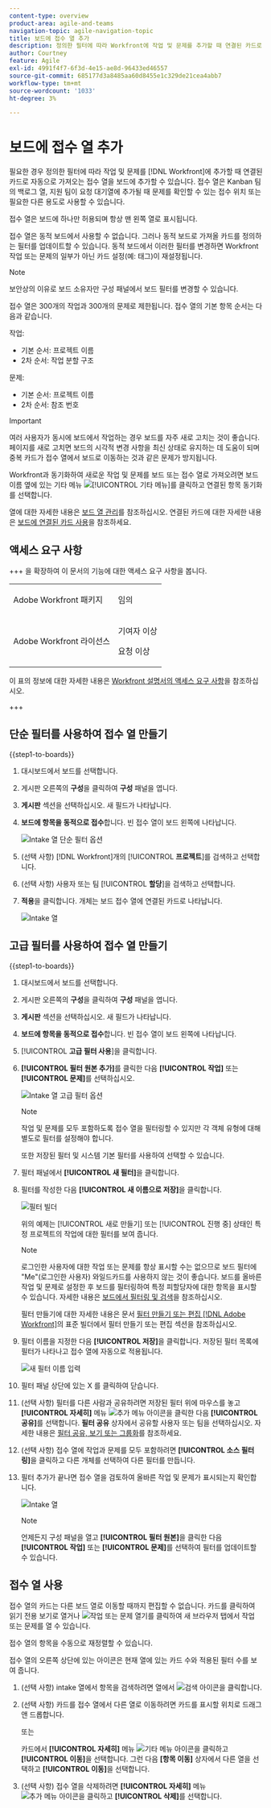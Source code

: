 ```yaml
---
content-type: overview
product-area: agile-and-teams
navigation-topic: agile-navigation-topic
title: 보드에 접수 열 추가
description: 정의한 필터에 따라 Workfront에 작업 및 문제를 추가할 때 연결된 카드로 자동으로 가져오는 접수 열을 보드에 추가할 수도 있습니다.
author: Courtney
feature: Agile
exl-id: 4991f4f7-6f3d-4e15-ae8d-96433ed46557
source-git-commit: 685177d3a8485aa60d8455e1c329de21cea4abb7
workflow-type: tm+mt
source-wordcount: '1033'
ht-degree: 3%

---
```


# 보드에 접수 열 추가

<!-- Audited: 5/2025 -->

필요한 경우 정의한 필터에 따라 작업 및 문제를 [!DNL Workfront]에 추가할 때 연결된 카드로 자동으로 가져오는 접수 열을 보드에 추가할 수 있습니다. 접수 열은 Kanban 팀의 백로그 열, 지원 팀이 요청 대기열에 추가될 때 문제를 확인할 수 있는 접수 위치 또는 필요한 다른 용도로 사용할 수 있습니다.

접수 열은 보드에 하나만 허용되며 항상 맨 왼쪽 열로 표시됩니다.

접수 열은 동적 보드에서 사용할 수 없습니다. 그러나 동적 보드로 가져올 카드를 정의하는 필터를 업데이트할 수 있습니다. 동적 보드에서 이러한 필터를 변경하면 Workfront 작업 또는 문제의 일부가 아닌 카드 설정(예: 태그)이 재설정됩니다.

>[!NOTE]
>
>보안상의 이유로 보드 소유자만 구성 패널에서 보드 필터를 변경할 수 있습니다.

접수 열은 300개의 작업과 300개의 문제로 제한됩니다. 접수 열의 기본 항목 순서는 다음과 같습니다.

작업:

* 기본 순서: 프로젝트 이름
* 2차 순서: 작업 분할 구조

문제:

* 기본 순서: 프로젝트 이름
* 2차 순서: 참조 번호

>[!IMPORTANT]
>
>여러 사용자가 동시에 보드에서 작업하는 경우 보드를 자주 새로 고치는 것이 좋습니다. 페이지를 새로 고치면 보드의 시각적 변경 사항을 최신 상태로 유지하는 데 도움이 되며 중복 카드가 접수 열에서 보드로 이동하는 것과 같은 문제가 방지됩니다.
>
>Workfront과 동기화하여 새로운 작업 및 문제를 보드 또는 접수 열로 가져오려면 보드 이름 옆에 있는 기타 메뉴 ![[!UICONTROL 기타 메뉴]](assets/more-menu.png)를 클릭하고 연결된 항목 동기화를 선택합니다.

열에 대한 자세한 내용은 [보드 열 관리](/help/quicksilver/agile/get-started-with-boards/manage-board-columns.md)를 참조하십시오. 연결된 카드에 대한 자세한 내용은 [보드에 연결된 카드 사용](/help/quicksilver/agile/get-started-with-boards/connected-cards.md)을 참조하세요.

## 액세스 요구 사항

+++ 을 확장하여 이 문서의 기능에 대한 액세스 요구 사항을 봅니다.

<table style="table-layout:auto"> 
 <col> 
 <col> 
 <tbody> 
  <tr> 
   <td role="rowheader">Adobe Workfront 패키지</td> 
   <td> <p>임의</p> </td> 
  </tr> 
  <tr> 
   <td role="rowheader">Adobe Workfront 라이선스</td> 
   <td> 
   <p>기여자 이상</p> 
   <p>요청 이상</p>
   </td> 
  </tr> 
 </tbody> 
</table>

이 표의 정보에 대한 자세한 내용은 [Workfront 설명서의 액세스 요구 사항](/help/quicksilver/administration-and-setup/add-users/access-levels-and-object-permissions/access-level-requirements-in-documentation.md)을 참조하십시오.

+++

## 단순 필터를 사용하여 접수 열 만들기

{{step1-to-boards}}

1. 대시보드에서 보드를 선택합니다.
1. 게시판 오른쪽의 **구성**&#x200B;을 클릭하여 **구성** 패널을 엽니다.
1. **게시판** 섹션을 선택하십시오. 새 필드가 나타납니다.
1. **보드에 항목을 동적으로 접수**&#x200B;합니다. 빈 접수 열이 보드 왼쪽에 나타납니다.

   ![Intake 열 단순 필터 옵션](assets/board-section.png)

1. (선택 사항) [!DNL Workfront]개의 [!UICONTROL **프로젝트**]&#x200B;를 검색하고 선택합니다.
1. (선택 사항) 사용자 또는 팀 [!UICONTROL **할당**]&#x200B;을 검색하고 선택합니다.
1. **적용**&#x200B;을 클릭합니다. 개체는 보드 접수 열에 연결된 카드로 나타납니다.

   ![Intake 열](assets/intake-column-added3.png)

## 고급 필터를 사용하여 접수 열 만들기

{{step1-to-boards}}

1. 대시보드에서 보드를 선택합니다.
1. 게시판 오른쪽의 **구성**&#x200B;을 클릭하여 **구성** 패널을 엽니다.
1. **게시판** 섹션을 선택하십시오. 새 필드가 나타납니다.
1. **보드에 항목을 동적으로 접수**&#x200B;합니다. 빈 접수 열이 보드 왼쪽에 나타납니다.

1. [!UICONTROL **고급 필터 사용**]&#x200B;을 클릭합니다.

1. **[!UICONTROL 필터 원본 추가]**&#x200B;를 클릭한 다음 **[!UICONTROL 작업]** 또는 **[!UICONTROL 문제]**&#x200B;를 선택하십시오.

   ![Intake 열 고급 필터 옵션](assets/add-filter-sources-options.png)

   >[!NOTE]
   >
   >작업 및 문제를 모두 포함하도록 접수 열을 필터링할 수 있지만 각 객체 유형에 대해 별도로 필터를 설정해야 합니다.
   >
   >또한 저장된 필터 및 시스템 기본 필터를 사용하여 선택할 수 있습니다.

1. 필터 패널에서 **[!UICONTROL 새 필터]**&#x200B;을 클릭합니다.

1. 필터를 작성한 다음 **[!UICONTROL 새 이름으로 저장]**&#x200B;을 클릭합니다.

   ![필터 빌더](assets/intake-filter-dialog6.png)

   위의 예제는 [!UICONTROL 새로 만들기] 또는 [!UICONTROL 진행 중] 상태인 특정 프로젝트의 작업에 대한 필터를 보여 줍니다.

   >[!NOTE]
   >
   >로그인한 사용자에 대한 작업 또는 문제를 항상 표시할 수는 없으므로 보드 필터에 &quot;Me&quot;(로그인한 사용자) 와일드카드를 사용하지 않는 것이 좋습니다. 보드를 올바른 작업 및 문제로 설정한 후 보드를 필터링하여 특정 피할당자에 대한 항목을 표시할 수 있습니다. 자세한 내용은 [보드에서 필터링 및 검색](/help/quicksilver/agile/get-started-with-boards/filter-search-in-board.md)을 참조하십시오.

   필터 만들기에 대한 자세한 내용은 문서 [필터 만들기 또는 편집 [!DNL Adobe Workfront]](/help/quicksilver/reports-and-dashboards/reports/reporting-elements/create-filters.md)의 표준 빌더에서 필터 만들기 또는 편집 섹션을 참조하십시오.

1. 필터 이름을 지정한 다음 **[!UICONTROL 저장]**&#x200B;을 클릭합니다. 저장된 필터 목록에 필터가 나타나고 접수 열에 자동으로 적용됩니다.

   ![새 필터 이름 입력](assets/save-as-modal.png)

1. 필터 패널 상단에 있는 X 를 클릭하여 닫습니다.

1. (선택 사항) 필터를 다른 사람과 공유하려면 저장된 필터 위에 마우스를 놓고 **[!UICONTROL 자세히]** 메뉴 ![추가 메뉴 아이콘](assets/more-menu.png)을 클릭한 다음 **[!UICONTROL 공유]**&#x200B;를 선택합니다. **필터 공유** 상자에서 공유할 사용자 또는 팀을 선택하십시오. 자세한 내용은 [필터 공유, 보기 또는 그룹화](/help/quicksilver/reports-and-dashboards/reports/reporting-elements/share-filter-view-grouping.md)를 참조하세요.
1. (선택 사항) 접수 열에 작업과 문제를 모두 포함하려면 **[!UICONTROL 소스 필터링]**&#x200B;을 클릭하고 다른 개체를 선택하여 다른 필터를 만듭니다.
1. 필터 추가가 끝나면 접수 열을 검토하여 올바른 작업 및 문제가 표시되는지 확인합니다.

   ![Intake 열](assets/intake-column-added3.png)

   >[!NOTE]
   >
   >언제든지 구성 패널을 열고 **[!UICONTROL 필터 원본]**&#x200B;을 클릭한 다음 **[!UICONTROL 작업]** 또는 **[!UICONTROL 문제]**&#x200B;를 선택하여 필터를 업데이트할 수 있습니다.

## 접수 열 사용

접수 열의 카드는 다른 보드 열로 이동할 때까지 편집할 수 없습니다. 카드를 클릭하여 읽기 전용 보기로 열거나 ![작업 또는 문제 열기](assets/boards-launch-icon.png)를 클릭하여 새 브라우저 탭에서 작업 또는 문제를 열 수 있습니다.

접수 열의 항목을 수동으로 재정렬할 수 있습니다.

접수 열의 오른쪽 상단에 있는 아이콘은 현재 열에 있는 카드 수와 적용된 필터 수를 보여 줍니다.

1. (선택 사항) intake 열에서 항목을 검색하려면 열에서 ![검색 아이콘](assets/search-icon.png)을 클릭합니다.
1. (선택 사항) 카드를 접수 열에서 다른 열로 이동하려면 카드를 표시할 위치로 드래그 앤 드롭합니다.

   또는

   카드에서 **[!UICONTROL 자세히]** 메뉴 ![기타 메뉴 아이콘](assets/more-menu.png)을 클릭하고 **[!UICONTROL 이동]**&#x200B;을 선택합니다. 그런 다음 **[항목 이동]** 상자에서 다른 열을 선택하고 **[!UICONTROL 이동]**&#x200B;을 선택합니다.

1. (선택 사항) 접수 열을 삭제하려면 **[!UICONTROL 자세히]** 메뉴 ![추가 메뉴 아이콘](assets/more-menu.png)을 클릭하고 **[!UICONTROL 삭제]**&#x200B;를 선택합니다.
